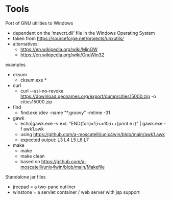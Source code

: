 # Tools

Port of GNU utilities to Windows

* dependent on the ‘msvcrt.dll’ file in the Windows Operating System
* taken from https://sourceforge.net/projects/unxutils/
* alternatives:
  * https://en.wikipedia.org/wiki/MinGW
  * https://en.wikipedia.org/wiki/GnuWin32

examples
* cksum
  * cksum.exe *
* curl
  * curl --ssl-no-revoke https://download.geonames.org/export/dump/cities15000.zip -o cities15000.zip 
* find
  * find.exe \dev -name "*.groovy" -mtime -31
* gawk
  * echo|gawk.exe -v e=L "END{for(i=1;i<=10;i++)print e i}" | gawk.exe -f awk1.awk
  * using https://github.com/a-moscatelli/unix4win/blob/main/awk1.awk
  * expected output: L3 L4 L5 L6 L7
* make
  * make
  * make clean
  * based on https://github.com/a-moscatelli/unix4win/blob/main/Makefile


Standalone jar files
* jreepad = a two-pane outliner
* winstone = a servlet container / web server with jsp support
